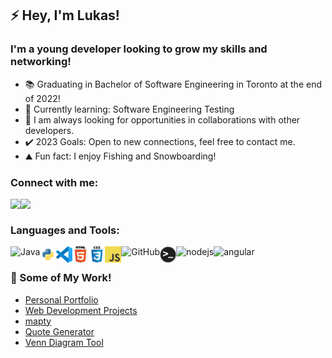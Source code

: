 ## ⚡ Hey, I'm Lukas! 

### I'm a young developer looking to grow my skills and networking!
- 📚 Graduating in Bachelor of Software Engineering in Toronto at the end of 2022!
- 🌱 Currently learning: Software Engineering Testing
- 👔 I am always looking for opportunities in collaborations with other developers. 
- ✔️ 2023 Goals: Open to new connections, feel free to contact me.
- ⛰️ Fun fact: I enjoy Fishing and Snowboarding!

### Connect with me:

[<img align="left" height="26px" src="https://upload.wikimedia.org/wikipedia/commons/0/01/LinkedIn_Logo.svg" />][linkedin]
[<img align="left" height="26px" src="https://upload.wikimedia.org/wikipedia/commons/9/95/Instagram_logo_2022.svg"/>][instagram]

<br />

### Languages and Tools:

<img align="left" alt="Java" height="26px" src="https://seeklogo.com/images/J/java-logo-7F8B35BAB3-seeklogo.com.png" />
<img align="left" alt="Deno" height="26px" src="https://raw.githubusercontent.com/github/explore/361e2821e2dea67711cde99c9c40ed357061cf27/topics/python/python.png" />
<img align="left" alt="Visual Studio Code" height="26px" src="https://raw.githubusercontent.com/github/explore/80688e429a7d4ef2fca1e82350fe8e3517d3494d/topics/visual-studio-code/visual-studio-code.png" />
<img align="left" alt="HTML5" height="26px" src="https://raw.githubusercontent.com/github/explore/80688e429a7d4ef2fca1e82350fe8e3517d3494d/topics/html/html.png" />
<img align="left" alt="CSS3" height="26px" src="https://raw.githubusercontent.com/github/explore/80688e429a7d4ef2fca1e82350fe8e3517d3494d/topics/css/css.png" />
<img align="left" alt="JavaScript" height="26px" src="https://raw.githubusercontent.com/github/explore/80688e429a7d4ef2fca1e82350fe8e3517d3494d/topics/javascript/javascript.png" />
<img align="left" alt="GitHub" height="26px" src="https://upload.wikimedia.org/wikipedia/commons/a/ae/Github-desktop-logo-symbol.svg" />
<img align="left" alt="HTML5" height="26px" src="https://raw.githubusercontent.com/github/explore/80688e429a7d4ef2fca1e82350fe8e3517d3494d/topics/terminal/terminal.png" />
<img align="left" alt="nodejs" height="26px" src="https://upload.wikimedia.org/wikipedia/commons/d/d9/Node.js_logo.svg" />
<img align="left" alt="angular" height="26px" src="https://cdn.worldvectorlogo.com/logos/angular-icon.svg" />

<br />

### 📕 Some of My Work!
<!-- PROJECTS:START -->
- [Personal Portfolio](https://www.lukasrose.ca)
- [Web Development Projects](https://github.com/rose-lukas/Web-Development-Learning)
- [mapty](http://www.lukasrose.ca/mapty/)
- [Quote Generator](https://rose-lukas.github.io/Quote-Generator/)
- [Venn Diagram Tool](https://github.com/rose-lukas/Venn-Diagram-Application)
<!-- PROJECTS:END -->


[linkedin]: https://www.linkedin.com/in/lukas-rose/
[instagram]: https://www.instagram.com/lukasrose.ca/
